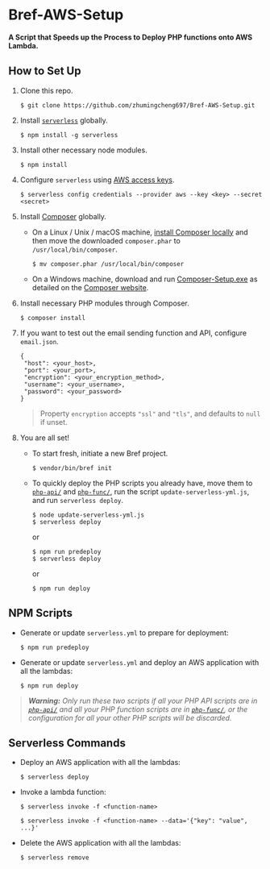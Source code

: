 # Bref-AWS-Setup

**A Script that Speeds up the Process to Deploy PHP functions onto AWS Lambda.**

## How to Set Up

1. Clone this repo.
   ```
   $ git clone https://github.com/zhumingcheng697/Bref-AWS-Setup.git
    ```
   
2. Install [`serverless`](https://serverless.com/) globally.
    ```
    $ npm install -g serverless
    ```
  
3. Install other necessary node modules.
    ```
    $ npm install
    ```

4. Configure `serverless` using [AWS access keys](https://bref.sh/docs/installation/aws-keys.html).
    ```
    $ serverless config credentials --provider aws --key <key> --secret <secret>
    ```

5. Install [Composer](https://getcomposer.org/) globally.

    - On a Linux / Unix / macOS machine, [install Composer locally](https://getcomposer.org/download/) and then move the downloaded `composer.phar` to `/usr/local/bin/composer`.
        ```
        $ mv composer.phar /usr/local/bin/composer
        ```
   
   - On a Windows machine, download and run [Composer-Setup.exe](https://getcomposer.org/Composer-Setup.exe) as detailed on the [Composer website](https://getcomposer.org/doc/00-intro.md#using-the-installer).

6. Install necessary PHP modules through Composer.
    ```
    $ composer install
    ```
   
7. If you want to test out the email sending function and API, configure `email.json`.
    ```
   {
     "host": <your_host>,
     "port": <your_port>,
     "encryption": <your_encryption_method>,
     "username": <your_username>,
     "password": <your_password>
   }
   ```
   > Property `encryption` accepts `"ssl"` and `"tls"`, and defaults to `null` if unset.

8. You are all set!
    - To start fresh, initiate a new Bref project.
        ```
        $ vendor/bin/bref init
        ```
   
    - To quickly deploy the PHP scripts you already have, move them to [`php-api/`](php-api) and [`php-func/`](php-func), run the script `update-serverless-yml.js`, and run `serverless deploy`.
        ```
        $ node update-serverless-yml.js
        $ serverless deploy
        ```
        or
        ```
        $ npm run predeploy
        $ serverless deploy
        ```
        or
        ```
        $ npm run deploy
        ```

## NPM Scripts

- Generate or update `serverless.yml` to prepare for deployment:
    ```
    $ npm run predeploy
    ```

- Generate or update `serverless.yml` and deploy an AWS application with all the lambdas:
    ```
    $ npm run deploy
    ```
 
 > _**Warning:** Only run these two scripts if all your PHP API scripts are in [`php-api/`](php-api) and all your PHP function scripts are in [`php-func/`](php-func), or the configuration for all your other PHP scripts will be discarded._

## Serverless Commands

- Deploy an AWS application with all the lambdas:
    ```
    $ serverless deploy
    ```

- Invoke a lambda function:

    ```
    $ serverless invoke -f <function-name>
    
    $ serverless invoke -f <function-name> --data='{"key": "value", ...}'
    ```

- Delete the AWS application with all the lambdas:
    ```
    $ serverless remove
    ```
